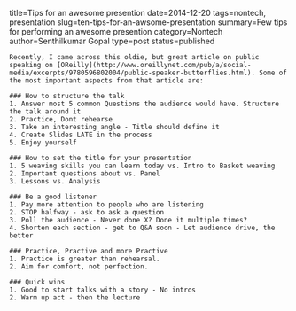 title=Tips for an awesome presention
date=2014-12-20
tags=nontech, presentation
slug=ten-tips-for-an-awsome-presentation
summary=Few tips for performing an awesome presention
category=Nontech
author=Senthilkumar Gopal
type=post
status=published
~~~~~~
Recently, I came across this oldie, but great article on public speaking on [OReilly](http://www.oreillynet.com/pub/a/social-media/excerpts/9780596802004/public-speaker-butterflies.html). Some of the most important aspects from that article are:

### How to structure the talk
1. Answer most 5 common Questions the audience would have. Structure the talk around it
2. Practice, Dont rehearse
3. Take an interesting angle - Title should define it
4. Create Slides LATE in the process
5. Enjoy yourself

### How to set the title for your presentation
1. 5 weaving skills you can learn today vs. Intro to Basket weaving
2. Important questions about vs. Panel
3. Lessons vs. Analysis

### Be a good listener
1. Pay more attention to people who are listening
2. STOP halfway - ask to ask a question
3. Poll the audience - Never done X? Done it multiple times?
4. Shorten each section - get to Q&A soon - Let audience drive, the better

### Practice, Practive and more Practive
1. Practice is greater than rehearsal. 
2. Aim for comfort, not perfection.

### Quick wins
1. Good to start talks with a story - No intros
2. Warm up act - then the lecture
